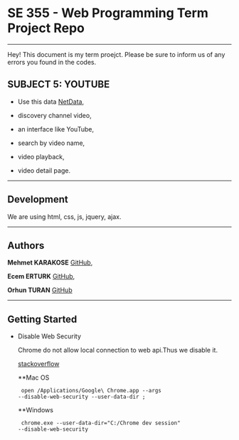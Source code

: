 # SE 355 - Web Programming Term Project Repo
- - - - - - - -

Hey! This document is my term proejct. Please be sure to inform us of any errors you found in the codes.

## SUBJECT 5: YOUTUBE

* Use this data [NetData](https://www.netdata.com/JSON/aed8665a),

* discovery channel video,

* an interface like YouTube,

* search by video name,

* video playback,

* video detail page.

- - - -

## Development

We are using html, css, js, jquery, ajax.

- - - -
## Authors

 **Mehmet KARAKOSE** [GitHub](https://github.com/mhtkarakose),

 **Ecem ERTURK** [GitHub](https://github.com/ecemerturk),

 **Orhun TURAN** [GitHub](https://github.com/orhunturan)

- - - -
## Getting Started

* Disable Web Security

	Chrome do not allow local connection to web api.Thus we disable it.

	[stackoverflow](https://stackoverflow.com/questions/24290149/creating-google-chrome-shortcut-with-disable-web-security)

	**Mac OS

	<code> open /Applications/Google\ Chrome.app --args --disable-web-security --user-data-dir
	;</code>

  **Windows

	<code> chrome.exe --user-data-dir="C:/Chrome dev session" --disable-web-security</code>
